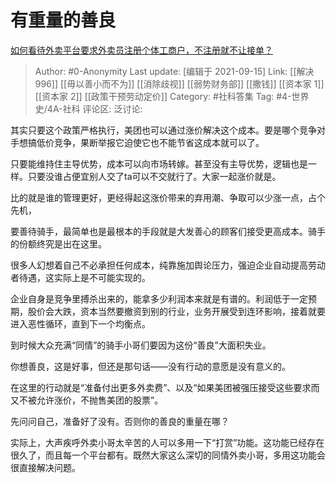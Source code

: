 # 有重量的善良
[如何看待外卖平台要求外卖员注册个体工商户，不注册就不让接单？](https://www.zhihu.com/question/486027492/answer/2121324038)

> Author: #0-Anonymity
> Last update: [编辑于 2021-09-15]
> Link: [[解决996]] [[毋以善小而不为]] [[消除歧视]] [[弱势财务部]] [[撒钱]] [[资本家 1]] [[资本家 2]] [[政策干预劳动定价]]
> Category: #社科答集
> Tag: #4-世界史/4A-社科
> 评论区:
> 泛讨论:

其实只要这个政策严格执行，美团也可以通过涨价解决这个成本。要是哪个竞争对手想搞低价竞争，果断举报它迫使它也不能节省这成本就可以了。

只要能维持住主导优势，成本可以向市场转嫁。甚至没有主导优势，逻辑也是一样。只要没谁占便宜别人交了ta可以不交就行了。大家一起涨价就是。

比的就是谁的管理更好，更经得起这涨价带来的弃用潮、争取可以少涨一点，占个先机，

要善待骑手，最简单也是最根本的手段就是大发善心的顾客们接受更高成本。骑手的份额终究是出在这里。

很多人幻想着自己不必承担任何成本，纯靠施加舆论压力，强迫企业自动提高劳动者待遇，这实际上是不可能实现的。

企业自身是竞争里搏杀出来的，能拿多少利润本来就是有谱的。利润低于一定预期，股价会大跌，资本当然要撤资到别的行业，业务开展受到连环影响，接着就要进入恶性循环，直到下一个均衡点。

到时候大众充满“同情”的骑手小哥们要因为这份“善良”大面积失业。

你想善良，这是好事，但还是那句话——没有行动的意愿是没有意义的。

在这里的行动就是“准备付出更多外卖费”、以及“如果美团被强压接受这些要求而又不被允许涨价，不抛售美团的股票”。

先问问自己，准备好了没有。否则你的善良的重量在哪？

实际上，大声疾呼外卖小哥太辛苦的人可以多用一下“打赏”功能。这功能已经存在很久了，而且每一个平台都有。既然大家这么深切的同情外卖小哥，多用这功能会很直接解决问题。
